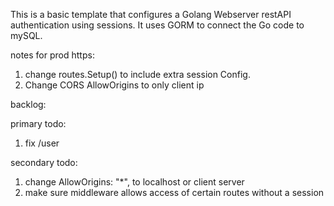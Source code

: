 This is a basic template that configures a Golang Webserver restAPI authentication using sessions. It uses GORM to connect the Go code to mySQL.

notes for prod https:
1. change routes.Setup() to include extra session Config.
2. Change CORS AllowOrigins to only client ip

backlog:

primary todo:
1. fix /user

secondary todo:
1. change AllowOrigins: "*", to localhost or client server
2. make sure middleware allows access of certain routes without a session